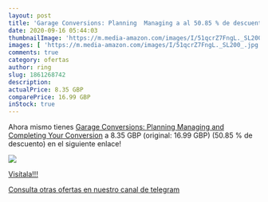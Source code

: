 ```yaml
---
layout: post
title: 'Garage Conversions: Planning  Managing a al 50.85 % de descuento'
date: 2020-09-16 05:44:03
thumbnailImage: 'https://m.media-amazon.com/images/I/51qcrZ7FngL._SL200_.jpg'
images: [ 'https://m.media-amazon.com/images/I/51qcrZ7FngL._SL200_.jpg' ]
comments: true
category: ofertas
author: ring
slug: 1861268742
description:
actualPrice: 8.35 GBP
comparePrice: 16.99 GBP
inStock: true
---
```


Ahora mismo tienes [Garage Conversions: Planning  Managing and Completing Your Conversion](https://www.amazon.com/dp/1861268742/?tag=redken08-20) a 8.35 GBP (original: 16.99 GBP) (50.85 %  de descuento) en el siguiente enlace!

[![](https://m.media-amazon.com/images/I/51qcrZ7FngL._SL200_.jpg)](https://www.amazon.com/dp/1861268742/?tag=redken08-20)

[Visítala!!!](https://www.amazon.com/dp/1861268742/?tag=redken08-20)

[Consulta otras ofertas en nuestro canal de telegram](https://t.me/s/ofertas25)
